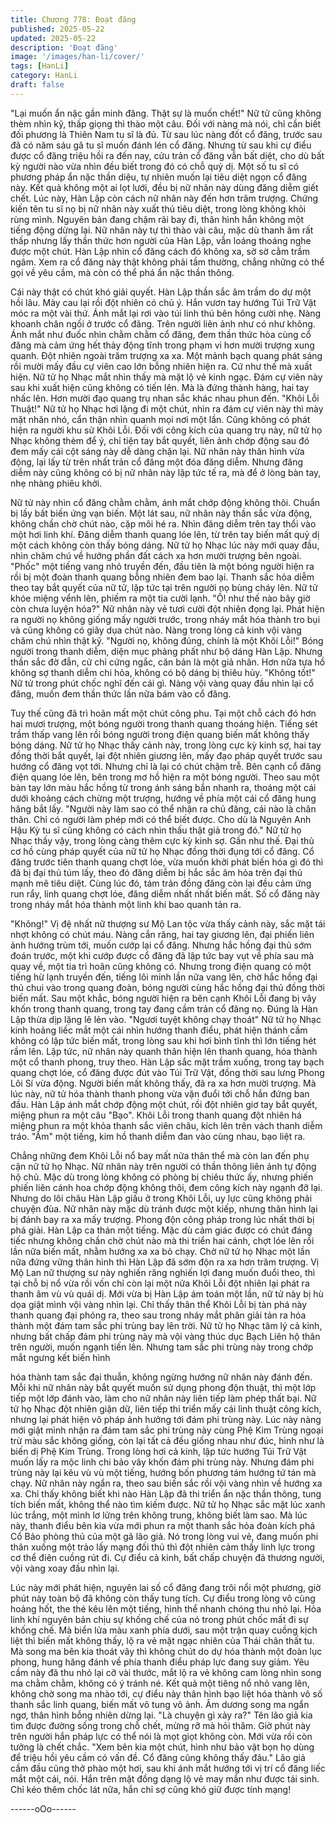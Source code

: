 ```yaml
---
title: Chương 778: Đoạt đăng
published: 2025-05-22
updated: 2025-05-22
description: 'Đoạt đăng'
image: '/images/han-li/cover/'
tags: [HanLi]
category: HanLi
draft: false
---
```


"Lại muốn ẩn nặc gần minh đăng. Thật sự là muốn chết!" Nữ tử
cũng không thèm nhìn kỹ, thấp giọng thì thào một câu.
Đối với nàng mà nói, chỉ cần biết đối phương là Thiên Nam tu sĩ
là đủ.
Từ sau lúc nàng đốt cổ đăng, trước sau đã có năm sáu gã tu sĩ
muốn đánh lén cổ đăng.
Nhưng từ sau khi cự điểu được cổ đăng triệu hồi ra đến nay, cửu
trản cổ đăng vẫn bất diệt, cho dù bất kỳ người nào vừa nhìn đều
biết trong đó có chỗ quỷ dị. Một số tu sĩ có phương pháp ẩn nặc
thần diệu, tự nhiên muốn lại tiêu diệt ngọn cổ đăng này.
Kết quả không một ai lọt lưới, đều bị nữ nhân này dùng đăng
diễm giết chết.
Lúc này, Hàn Lập còn cách nữ nhân này đến hơn trăm trượng.
Chứng kiến tên tu sĩ nọ bị nữ nhân này xuất thủ tiêu diệt, trong
lòng không khỏi rùng mình.
Nguyên bản đang chậm rãi bay đi, thân hình hắn không một tiếng
động dừng lại.
Nữ nhân này tự thì thào vài câu, mặc dù thanh âm rất thấp nhưng
lấy thần thức hơn người của Hàn Lập, vẫn loáng thoáng nghe
được một chút.
Hàn Lập nhìn cổ đăng cách đó không xa, sờ sờ cằm trầm ngâm.
Xem ra cổ đăng này thật không phải tầm thường, chẳng những có
thể gọi về yêu cầm, mà còn có thể phá ẩn nặc thần thông.

Cái này thật có chút khó giải quyết.
Hàn Lập thần sắc âm trầm do dự một hồi lâu. Mày cau lại rồi đột
nhiên có chủ ý.
Hắn vươn tay hướng Túi Trữ Vật móc ra một vài thứ. Ánh mắt lại
rơi vào túi linh thú bên hông cười nhẹ.
Nàng khoanh chân ngồi ở trước cổ đăng. Trên người liên ảnh
như có như không. Ánh mắt như đuốc nhìn chằm chằm cổ đăng,
đem thần thức hòa cùng cổ đăng mà cảm ứng hết thảy động tĩnh
trong phạm vi hơn mười trượng xung quanh.
Đột nhiên ngoài trăm trượng xa xa. Một mảnh bạch quang phát
sáng rồi mười mấy đầu cự viên cao lớn bỗng nhiên hiện ra.
Cứ như thế mà xuất hiện. Nữ tử họ Nhạc mắt nhìn thấy mà mặt lộ
vẻ kinh ngạc.
Đám cự viên này sau khi xuất hiện cũng không có tiến lên. Mà là
đứng thành hàng, hai tay nhấc lên.
Hơn mười đạo quang trụ nhan sắc khác nhau phun đến.
"Khôi Lỗi Thuật!"
Nữ tử họ Nhạc hơi lặng đi một chút, nhìn ra đám cự viên này thì
mày mặt nhăn nhó, cẩn thận nhìn quanh mọi nơi một lần.
Cũng không có phát hiện ra người khu sử Khôi Lỗi.
Đối với công kích của quang trụ này, nữ tử họ Nhạc không thèm
để ý, chỉ tiện tay bắt quyết, liên ảnh chớp động sau đó đem mấy
cái cột sáng này dễ dàng chặn lại.
Nữ nhân này thân hình vừa động, lại lấy từ trên nhất trản cổ đăng
một đóa đăng diễm.
Nhưng đăng diễm này cũng không có bị nữ nhân này lập tức tế
ra, mà để ở lòng bàn tay, nhẹ nhàng phiêu khởi.

Nữ tử này nhìn cổ đăng chằm chằm, ánh mắt chớp động không
thôi. Chuẩn bị lấy bất biến ứng vạn biến.
Một lát sau, nữ nhân này thần sắc vừa động, không chần chờ
chút nào, cặp môi hé ra. Nhìn đăng diễm trên tay thổi vào một hơi
linh khí.
Đăng diễm thanh quang lóe lên, từ trên tay biến mất quỷ dị một
cách không còn thấy bóng dáng.
Nữ tử họ Nhạc lúc này mới quay đầu, nhìn chăm chú về hướng
phần đất cách xa hơn mười trượng bên ngoài.
"Phốc" một tiếng vang nhỏ truyền đến, đầu tiên là một bóng người
hiện ra rồi bị một đoàn thanh quang bỗng nhiên đem bao lại.
Thanh sắc hỏa diễm theo tay bắt quyết của nữ tử, lập tức tại trên
người nọ bùng cháy lên.
Nữ tử khóe miệng vểnh lên, phiếm ra một tia cười lạnh.
"Ồ! như thế nào bây giờ còn chưa luyện hóa?" Nữ nhân này vẻ
tươi cười đột nhiên đọng lại. Phát hiện ra người nọ không giống
mấy người trước, trong nháy mắt hóa thành tro bụi và cũng không
có giãy dụa chút nào.
Nàng trong lòng cả kinh vội vàng chăm chú nhìn thật kỹ.
"Người nọ, không đúng, chính là một Khôi Lỗi!"
Bóng người trong thanh diễm, diện mục phảng phất như bộ dáng
Hàn Lập. Nhưng thần sắc đờ đẫn, cử chỉ cứng ngắc, căn bản là
một giả nhân. Hơn nữa tựa hồ không sợ thanh diễm chi hỏa,
không có bộ dáng bị thiêu hủy.
"Không tốt!" Nữ tử trong phút chốc nghĩ đến cái gì.
Nàng vội vàng quay đầu nhìn lại cổ đăng, muốn đem thần thức
lần nữa bám vào cổ đăng.

Tuy thế cũng đã trì hoãn mất một chút công phu.
Tại một chỗ cách đó hơn hai mươi trượng, một bóng người trong
thanh quang thoáng hiện. Tiếng sét trầm thấp vang lên rồi bóng
người trong điện quang biến mất không thấy bóng dáng.
Nữ tử họ Nhạc thấy cảnh này, trong lòng cực kỳ kinh sợ, hai tay
đồng thời bắt quyết, lại đột nhiên giương lên, mấy đạo pháp quyết
trước sau hướng cổ đăng vọt tới.
Nhưng chỉ là lại có chút chậm trễ.
Bên cạnh cổ đăng điện quang lóe lên, bên trong mơ hồ hiện ra
một bóng người.
Theo sau một bàn tay lớn màu hắc hồng từ trong ánh sáng bắn
nhanh ra, thoáng một cái dưới khoảng cách chừng một trượng,
hướng về phía một cái cổ đăng hung hăng bắt lấy.
"Người này làm sao có thể nhận ra chủ đăng, cái nào là chân
thân. Chỉ có người làm phép mới có thể biết được. Cho dù là
Nguyên Anh Hậu Kỳ tu sĩ cũng không có cách nhìn thấu thật giả
trong đó."
Nữ tử họ Nhạc thấy vậy, trong lòng càng thêm cực kỳ kinh sợ.
Gần như thế. Đại thủ cơ hồ cùng pháp quyết của nữ tử họ Nhạc
đồng thời đụng tới cổ đăng.
Cổ đăng trước tiên thanh quang chợt lóe, vừa muốn khởi phát
biến hóa gì đó thì đã bị đại thủ túm lấy, theo đó đăng diễm bị hắc
sắc âm hỏa trên đại thủ mạnh mẽ tiêu diệt.
Cùng lúc đó, tám trản đồng đăng còn lại đều cảm ứng run rẩy, linh
quang chợt lóe, đăng diễm nhất nhất biến mất.
Số cổ đăng này trong nháy mắt hóa thành một linh khí bao quanh
tản ra.

"Không!" Vị đệ nhất nữ thượng sư Mộ Lan tộc vừa thấy cảnh này,
sắc mặt tái nhợt không có chút máu.
Nàng cắn răng, hai tay giương lên, đại phiến liên ảnh hướng trùm
tới, muốn cướp lại cổ đăng.
Nhưng hắc hồng đại thủ sớm đoán trước, một khi cướp được cổ
đăng đã lập tức bay vụt về phía sau mà quay về, một tia trì hoãn
cũng không có.
Nhưng trong điện quang có một tiếng hừ lạnh truyền đến, tiếng lôi
minh lần nữa vang lên, chờ hắc hồng đại thủ chui vào trong
quang đoàn, bóng người cùng hắc hồng đại thủ đồng thời biến
mất. Sau một khắc, bóng người hiện ra bên cạnh Khôi Lỗi đang bị
vây khốn trong thanh quang, trong tay đang cầm trản cổ đăng nọ.
Đúng là Hàn Lập thừa dịp lặng lẽ lẻn vào.
"Ngươi tuyệt không chạy thoát"
Nữ tử họ Nhạc kinh hoảng liếc mắt một cái nhìn hướng thanh
điểu, phát hiện thánh cầm không có lập tức biến mất, trong lòng
sau khi hơi bình tĩnh thì lớn tiếng hét rầm lên.
Lập tức, nữ nhân này quanh thân hiện lên thanh quang, hóa
thành một cổ thanh phong, truy theo.
Hàn Lập sắc mặt trầm xuống, trong tay bạch quang chợt lóe, cổ
đăng được đút vào Túi Trữ Vật, đồng thời sau lưng Phong Lôi Sí
vừa động. Người biến mất không thấy, đã ra xa hơn mười trượng.
Mà lúc này, nữ tử hóa thành thanh phong vừa vặn đuổi tới chỗ
hắn đứng ban đầu.
Hàn Lập ánh mắt chớp động một chút, rồi đột nhiên giơ tay bắt
quyết, miệng phun ra một câu "Bạo".
Khôi Lỗi trong thanh quang đột nhiên há miệng phun ra một khỏa
thanh sắc viên châu, kích lên trên vách thanh diễm tráo. "Ầm" một
tiếng, kim hồ thanh diễm đan vào cùng nhau, bạo liệt ra.

Chẳng những đem Khôi Lỗi nổ bay mất nửa thân thể mà còn lan
đến phụ cận nữ tử họ Nhạc.
Nữ nhân này trên người có thần thông liên ảnh tự động hộ chủ.
Mặc dù trong lòng không có phòng bị chiêu thức ấy, nhưng phiến
phiến liên cánh hoa chớp động không thôi, đem công kích này
ngạnh đỡ lại.
Nhưng do lôi châu Hàn Lập giấu ở trong Khôi Lỗi, uy lực cũng
không phải chuyện đùa.
Nữ nhân này mặc dù tránh được một kiếp, nhưng thân hình lại bị
đánh bay ra xa mấy trượng.
Phong độn công pháp trong lúc nhất thời bị phá giải.
Hàn Lập ca thán một tiếng. Mặc dù cảm giác được có chút đáng
tiếc nhưng không chần chờ chút nào mà thi triển hai cánh, chợt
lóe lên rồi lần nữa biến mất, nhằm hướng xa xa bỏ chạy.
Chờ nữ tử họ Nhạc một lần nữa đứng vững thân hình thì Hàn Lập
đã sớm độn ra xa hơn trăm trượng.
Vị Mộ Lan nữ thượng sư này nghiến răng nghiến lợi đang muốn
đuổi theo, thì tại chỗ bị nổ vừa rồi vốn chỉ còn lại một nửa Khôi Lỗi
đột nhiên lại phát ra thanh âm vù vù quái dị.
Mới vừa bị Hàn Lập ám toán một lần, nữ tử này bị hù dọa giật
mình vội vàng nhìn lại.
Chỉ thấy thân thể Khôi Lỗi bị tàn phá này thanh quang đại phóng
ra, theo sau trong nháy mắt phân giải tản ra hóa thành một đám
tam sắc phi trùng bay lên trời.
Nữ tử họ Nhạc tâm lý cả kinh, nhưng bất chấp đám phi trùng này
mà vội vàng thúc dục Bạch Liên hộ thân trên người, muốn ngạnh
tiến lên.
Nhưng tam sắc phi trùng này trong chớp mắt ngưng kết biến hình

hóa thành tam sắc đại thuẫn, không ngừng hướng nữ nhân này
đánh đến.
Mỗi khi nữ nhân này bắt quyết muốn sử dụng phong độn thuật, thì
một lớp tiếp một lớp đánh vào, làm cho nữ nhân này liên tiếp làm
phép thất bại.
Nữ tử họ Nhạc đột nhiên giận dữ, liên tiếp thi triển mấy cái linh
thuật công kích, nhưng lại phát hiện vô pháp ảnh hưởng tới đám
phi trùng này.
Lúc này nàng mới giật mình nhận ra đám tam sắc phi trùng này
cùng Phệ Kim Trùng ngoại trừ màu sắc không giống, còn lại tất cả
đều giống nhau như đúc, hình như là biến dị Phệ Kim Trùng.
Trong lòng hơi cả kinh, lập tức hướng Túi Trữ Vật muốn lấy ra
mộc linh chi bảo vây khốn đám phi trùng này.
Nhưng đám phi trùng này lại kêu vù vù một tiếng, hướng bốn
phương tám hướng tứ tán mà chạy.
Nữ nhân này ngẩn ra, theo sau biến sắc rồi vội vàng nhìn về
hướng xa xa.
Chỉ thấy không biết khi nào Hàn Lập đã thi triển ẩn nặc thần
thông, tung tích biến mất, không thể nào tìm kiếm được.
Nữ tử họ Nhạc sắc mặt lúc xanh lúc trắng, một mình lơ lửng trên
không trung, không biết làm sao.
Mà lúc này, thanh điểu bên kia vừa mới phun ra một thanh sắc
hỏa đoàn kích phá Cổ Bảo phòng thủ của một gã lão giả.
Nó trong lòng vui vẻ, đang muốn phi thân xuống một trảo lấy
mạng đối thủ thì đột nhiên cảm thấy linh lực trong cơ thể điên
cuồng rút đi.
Cự điểu cả kinh, bất chấp chuyện đả thương người, vội vàng
xoay đầu nhìn lại.

Lúc này mới phát hiện, nguyên lai số cổ đăng đang trôi nổi một
phương, giờ phút này toàn bộ đã không còn thấy tung tích.
Cự điểu trong lòng vô cùng hoảng hốt, the thé kêu lên một tiếng,
hình thể nhanh chóng thu nhỏ lại. Hỏa linh khí nguyên bản chịu
sự khống chế của nó trong phút chốc mất đi sự khống chế.
Mà biển lửa màu xanh phía dưới, sau một trận quay cuồng kịch
liệt thì biến mất không thấy, lộ ra vẻ mặt ngạc nhiên của Thái
chân thất tu.
Mà song ma bên kia thoát vây thì không chút do dự hóa thành
một đoàn lục phong, hung hăng đánh về phía thanh điểu pháp lực
đang suy giảm.
Yêu cầm này đã thu nhỏ lại cỡ vài thước, mắt lộ ra vẻ không cam
lòng nhìn song ma chằm chằm, không có ý tránh né.
Kết quả một tiêng nổ nhỏ vang lên, không chờ song ma nhào tới,
cự điểu này thân hình bạo liệt hóa thành vô số thanh sắc linh
quang, biến mất vô tung vô ảnh.
Âm dương song ma ngẩn ngơ, thân hình bỗng nhiên dừng lại.
"Là chuyện gì xảy ra?" Tên lão giả kia tìm được đường sống trong
chỗ chết, mừng rỡ mà hỏi thăm.
Giờ phút này trên người hắn pháp lực có thể nói là mọt giọt không
còn. Mới vừa rồi còn tưởng là chết chắc.
"Xem bên kia một chút, hình như bảo vật bọn họ dùng để triệu hồi
yêu cầm có vấn đề. Cổ đăng cũng không thấy đâu." Lão giả cầm
đầu cũng thở phào một hơi, sau khi ánh mắt hướng tới vị trí cổ
đăng liếc mắt một cái, nói.
Hắn trên mặt đồng dạng lộ vẻ may mắn như được tái sinh.
Chỉ kéo thêm chốc lát nữa, hắn chỉ sợ cũng khó giữ được tính
mạng!

------oOo------
